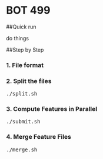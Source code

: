 # BOT 499



##Quick run


do things


##Step by Step

### 1. File format


### 2. Split the files

<pre>
./split.sh
</pre>


### 3. Compute Features in Parallel

<pre>
./submit.sh
</pre>


### 4. Merge Feature Files
<pre>
./merge.sh
</pre>
